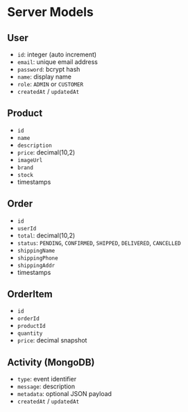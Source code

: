 # Server Models

## User
- `id`: integer (auto increment)
- `email`: unique email address
- `password`: bcrypt hash
- `name`: display name
- `role`: `ADMIN` or `CUSTOMER`
- `createdAt` / `updatedAt`

## Product
- `id`
- `name`
- `description`
- `price`: decimal(10,2)
- `imageUrl`
- `brand`
- `stock`
- timestamps

## Order
- `id`
- `userId`
- `total`: decimal(10,2)
- `status`: `PENDING`, `CONFIRMED`, `SHIPPED`, `DELIVERED`, `CANCELLED`
- `shippingName`
- `shippingPhone`
- `shippingAddr`
- timestamps

## OrderItem
- `id`
- `orderId`
- `productId`
- `quantity`
- `price`: decimal snapshot

## Activity (MongoDB)
- `type`: event identifier
- `message`: description
- `metadata`: optional JSON payload
- `createdAt` / `updatedAt`
